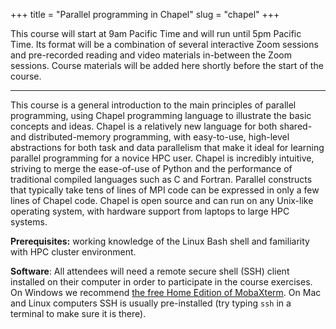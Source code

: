 +++
title = "Parallel programming in Chapel"
slug = "chapel"
+++

This course will start at 9am Pacific Time and will run until 5pm Pacific Time. Its format will be a combination of
several interactive Zoom sessions and pre-recorded reading and video materials in-between the Zoom sessions. Course
materials will be added here shortly before the start of the course.

---

This course is a general introduction to the main principles of parallel programming, using Chapel programming language
to illustrate the basic concepts and ideas. Chapel is a relatively new language for both shared- and distributed-memory
programming, with easy-to-use, high-level abstractions for both task and data parallelism that make it ideal for
learning parallel programming for a novice HPC user. Chapel is incredibly intuitive, striving to merge the ease-of-use
of Python and the performance of traditional compiled languages such as C and Fortran. Parallel constructs that
typically take tens of lines of MPI code can be expressed in only a few lines of Chapel code. Chapel is open source and
can run on any Unix-like operating system, with hardware support from laptops to large HPC systems.

**Prerequisites:** working knowledge of the Linux Bash shell and familiarity with HPC cluster environment.

**Software**: All attendees will need a remote secure shell (SSH) client installed on their computer in order to
participate in the course exercises. On Windows we recommend
[the free Home Edition of MobaXterm](https://mobaxterm.mobatek.net/download.html). On Mac and Linux computers SSH is
usually pre-installed (try typing `ssh` in a terminal to make sure it is there).
